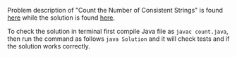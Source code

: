 Problem description of "Count the Number of Consistent Strings" is found [here](https://leetcode.com/problems/count-the-number-of-consistent-strings/) while the solution is found [here](https://github.com/aurimas13/Solutions-To-Problems/blob/main/LeetCode/Java%20Solutions/Count%20The%20Number%20Of%20Consistent%20Strings/count.java).

To check the solution in terminal first compile Java file as `javac count.java`, then run the command as follows `java Solution` and it will check tests and if the solution works correctly.
